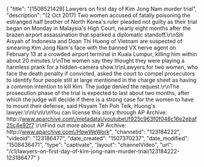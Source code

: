 {
    "title": "[1508521429] Lawyers on first day of Kim Jong Nam murder trial",
    "description": "(2 Oct 2017) Two women accused of fatally poisoning the estranged half brother of North Korea's ruler pleaded not guilty as their trial began on Monday in Malaysia's High Court, nearly eight months after the brazen airport assassination that sparked a diplomatic standoff.\r\nSiti Aisyah of Indonesia and Doan Thi Huong of Vietnam are suspected of smearing Kim Jong Nam's face with the banned VX nerve agent on February 13 at a crowded airport terminal in Kuala Lumpur, killing him within about 20 minutes.\r\nThe women say they thought they were playing a harmless prank for a hidden-camera show.\r\nLawyers for two women, who face the death penalty if convicted, asked the court to compel prosecutors to identify four people still at large mentioned in the charge sheet as having a common intention to kill Kim. The judge denied the request.\r\nThe prosecution phase of the trial is expected to last about two months, after which the judge will decide if there is a strong case for the women to have to mount their defense, said Hisyam Teh Poh Teik, Huong's lawyer.\r\n\r\n\r\nYou can license this story through AP Archive: http:\/\/www.aparchive.com\/metadata\/youtube\/f925c963f0f048c16e2ebaf25c4e92f7 \r\nFind out more about AP Archive: http:\/\/www.aparchive.com\/HowWeWork",
    "channelid": "123184222",
    "videoid": "123186477",
    "date_created": "1507370237",
    "date_modified": "1508436471",
    "type": "captivate",
    "layout": "channelVideo",
    "url": "\/c1\/lawyers-on-first-day-of-kim-jong-nam-murder-trial\/123184222-123186477"
}